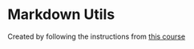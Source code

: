 # Markdown Utils

Created by following the instructions from [this course](https://frontendmasters.com/courses/electron-v2/)